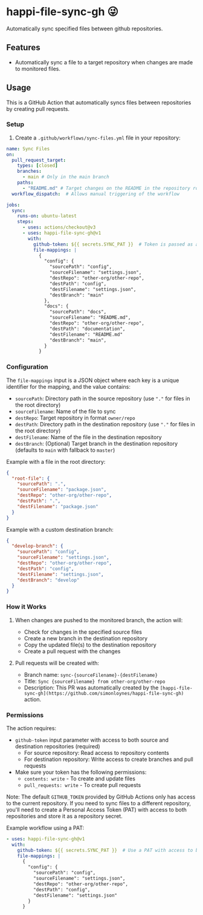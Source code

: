 # happi-file-sync-gh 😜

Automatically sync specified files between github repositories.

## Features

- Automatically sync a file to a target repository when changes are made to monitored files.

## Usage

This is a GitHub Action that automatically syncs files between repositories by creating pull requests.

### Setup

1. Create a `.github/workflows/sync-files.yml` file in your repository:

```yaml
name: Sync Files
on:
  pull_request_target:
    types: [closed]
    branches:
      - main # Only in the main branch
    paths:
      - "README.md" # Target changes on the README in the repository root
  workflow_dispatch:  # Allows manual triggering of the workflow

jobs:
  sync:
    runs-on: ubuntu-latest
    steps:
      - uses: actions/checkout@v3
      - uses: happi-file-sync-gh@v1
        with:
          github-token: ${{ secrets.SYNC_PAT }}  # Token is passed as an input parameter
          file-mappings: |
            {
              "config": {
                "sourcePath": "config",
                "sourceFilename": "settings.json",
                "destRepo": "other-org/other-repo",
                "destPath": "config",
                "destFilename": "settings.json",
                "destBranch": "main"
              },
              "docs": {
                "sourcePath": "docs",
                "sourceFilename": "README.md",
                "destRepo": "other-org/other-repo",
                "destPath": "documentation",
                "destFilename": "README.md"
                "destBranch": "main",
              }
            }

```

### Configuration

The `file-mappings` input is a JSON object where each key is a unique identifier for the mapping, and the value contains:

- `sourcePath`: Directory path in the source repository (use `"."` for files in the root directory)
- `sourceFilename`: Name of the file to sync
- `destRepo`: Target repository in format `owner/repo`
- `destPath`: Directory path in the destination repository (use `"."` for files in the root directory)
- `destFilename`: Name of the file in the destination repository
- `destBranch`: (Optional) Target branch in the destination repository (defaults to `main` with fallback to `master`)

Example with a file in the root directory:
```json
{
  "root-file": {
    "sourcePath": ".",
    "sourceFilename": "package.json",
    "destRepo": "other-org/other-repo",
    "destPath": ".",
    "destFilename": "package.json"
  }
}
```

Example with a custom destination branch:
```json
{
  "develop-branch": {
    "sourcePath": "config",
    "sourceFilename": "settings.json",
    "destRepo": "other-org/other-repo",
    "destPath": "config",
    "destFilename": "settings.json",
    "destBranch": "develop"
  }
}
```

### How it Works

1. When changes are pushed to the monitored branch, the action will:
   - Check for changes in the specified source files
   - Create a new branch in the destination repository
   - Copy the updated file(s) to the destination repository
   - Create a pull request with the changes

2. Pull requests will be created with:
   - Branch name: `sync-{sourceFilename}-{destFilename}`
   - Title: `Sync {sourceFilename} from other-org/other-repo`
   - Description: This PR was automatically created by the `[happi-file-sync-gh](https://github.com/simonloynes/happi-file-sync-gh)` action.

### Permissions

The action requires:
- `github-token` input parameter with access to both source and destination repositories (required)
  - For source repository: Read access to repository contents
  - For destination repository: Write access to create branches and pull requests
- Make sure your token has the following permissions:
  - `contents: write` - To create and update files
  - `pull_requests: write` - To create pull requests
  
Note: The default `GITHUB_TOKEN` provided by GitHub Actions only has access to the current repository. If you need to sync files to a different repository, you'll need to create a Personal Access Token (PAT) with access to both repositories and store it as a repository secret.

Example workflow using a PAT:
```yaml
- uses: happi-file-sync-gh@v1
  with:
    github-token: ${{ secrets.SYNC_PAT }}  # Use a PAT with access to both repos
    file-mappings: |
      {
        "config": {
          "sourcePath": "config",
          "sourceFilename": "settings.json",
          "destRepo": "other-org/other-repo",
          "destPath": "config",
          "destFilename": "settings.json"
        }
      }
```
